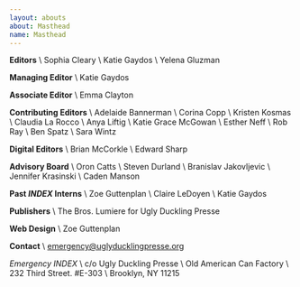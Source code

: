 ```yaml
---
layout: abouts
about: Masthead
name: Masthead
---
```


**Editors** \\
Sophia Cleary \\
Katie Gaydos \\
Yelena Gluzman

**Managing Editor** \\
Katie Gaydos

**Associate Editor** \\
Emma Clayton

**Contributing Editors** \\
Adelaide Bannerman \\
Corina Copp \\
Kristen Kosmas \\
Claudia La Rocco \\
Anya Liftig \\
Katie Grace McGowan \\
Esther Neff \\
Rob Ray \\
Ben Spatz \\
Sara Wintz

**Digital Editors** \\
Brian McCorkle \\
Edward Sharp

**Advisory Board** \\
Oron Catts \\
Steven Durland \\
Branislav Jakovljevic \\
Jennifer Krasinski \\
Caden Manson

**Past _INDEX_ Interns** \\
Zoe Guttenplan \\
Claire LeDoyen \\
Katie Gaydos

**Publishers** \\
The Bros. Lumiere for Ugly Duckling Presse

**Web Design** \\
Zoe Guttenplan

**Contact** \\
<emergency@uglyducklingpresse.org>

_Emergency INDEX_ \\
c/o Ugly Duckling Presse \\
Old American Can Factory \\
232 Third Street. #E-303 \\
Brooklyn, NY 11215
